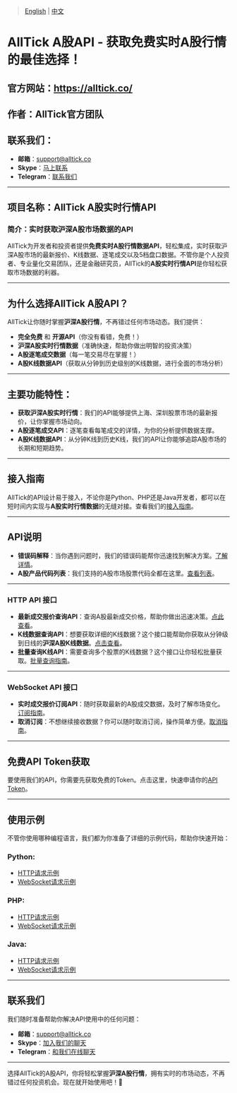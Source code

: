 > [English](./README.md) | [中文](./README_cn.md)

# AllTick A股API - 获取免费实时A股行情的最佳选择！

## 官方网站：https://alltick.co/
## 作者：AllTick官方团队  
## 联系我们：  
- **邮箱**：[support@alltick.co](mailto:support@alltick.co)  
- **Skype**：[马上联系](https://join.skype.com/invite/xokTc695huNu)  
- **Telegram**：[联系我们](https://t.me/alltick001)  

---

## 项目名称：AllTick A股实时行情API

### 简介：实时获取沪深A股市场数据的API  
AllTick为开发者和投资者提供**免费实时A股行情数据API**，轻松集成，实时获取沪深A股市场的最新报价、K线数据、逐笔成交以及5档盘口数据。不管你是个人投资者、专业量化交易团队，还是金融研究员，AllTick的**A股实时行情API**是你轻松获取市场数据的利器。

---

## 为什么选择AllTick A股API？  
AllTick让你随时掌握**沪深A股行情**，不再错过任何市场动态。我们提供：

- **完全免费** 和 **开源API**（你没有看错，免费！）  
- **沪深A股实时行情数据**（准确快速，帮助你做出明智的投资决策）  
- **A股逐笔成交数据**（每一笔交易尽在掌握！）  
- **A股K线数据API**（获取从分钟到历史级别的K线数据，进行全面的市场分析）

---

## 主要功能特性：

- **获取沪深A股实时行情**：我们的API能够提供上海、深圳股票市场的最新报价，让你掌握市场动向。
- **A股逐笔成交API**：逐笔查看每笔成交的详情，为你的分析提供数据支撑。
- **A股K线数据API**：从分钟K线到历史K线，我们的API让你能够追踪A股市场的长期和短期趋势。

---

## 接入指南
AllTick的API设计易于接入，不论你是Python、PHP还是Java开发者，都可以在短时间内实现与**A股实时行情数据**的无缝对接。查看我们的[接入指南](./access_guide_cn.md)。

---

## API说明

- **错误码解释**：当你遇到问题时，我们的错误码能帮你迅速找到解决方案。[了解详情](./error_code_description_cn.md)。  
- **A股产品代码列表**：我们支持的A股市场股票代码全都在这里。[查看列表](./product_code_list_A_stock_cn.md)。

---

### HTTP API 接口

- **最新成交报价查询API**：查询A股最新成交价格，帮助你做出迅速决策。[点此查看](./http_interface/latest_transaction_price_query_cn.md)。  
- **K线数据查询API**：想要获取详细的K线数据？这个接口能帮助你获取从分钟级到日线的**沪深A股K线数据**。[点击查看](./http_interface/kline_query_cn.md)。  
- **批量查询K线API**：需要查询多个股票的K线数据？这个接口让你轻松批量获取。[批量查询指南](./http_interface/batch_kline_query_cn.md)。

---

### WebSocket API 接口

- **实时成交报价订阅API**：随时获取最新的A股成交数据，及时了解市场变化。[订阅指南](./websocket_interface/realtime_transaction_quote_subscription_cn.md)。  
- **取消订阅**：不想继续接收数据？你可以随时取消订阅，操作简单方便。[取消指南](./websocket_interface/cancel_realtime_quote_subscription_cn.md)。

---

## 免费API Token获取  
要使用我们的API，你需要先获取免费的Token。点击这里，快速申请你的[API Token](./token_application_cn.md)。

---

## 使用示例

不管你使用哪种编程语言，我们都为你准备了详细的示例代码，帮助你快速开始：

### Python:
- [HTTP请求示例](./example/python/http_python_example.py)
- [WebSocket请求示例](./example/python/websocket_python_example.py)

### PHP:
- [HTTP请求示例](./example/php/php_http_curl.php)
- [WebSocket请求示例](./example/php/php_websocket_workerman.php)

### Java:
- [HTTP请求示例](./example/java/HttpJavaExample.java)
- [WebSocket请求示例](./example/java/WebSocketJavaExample.java)

---

## 联系我们  
我们随时准备帮助你解决API使用中的任何问题：

- **邮箱**：[support@alltick.co](mailto:support@alltick.co)  
- **Skype**：[加入我们的聊天](https://join.skype.com/invite/xokTc695huNu)  
- **Telegram**：[和我们在线聊天](https://t.me/alltick001)  

---

选择AllTick的A股API，你将轻松掌握**沪深A股行情**，拥有实时的市场动态，不再错过任何投资机会。现在就开始使用吧！🚀
